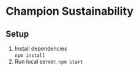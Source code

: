 # Champion Sustainability
## Setup
1. Install dependencies  
`npm install`
2. Run local server. 
`npm start`
